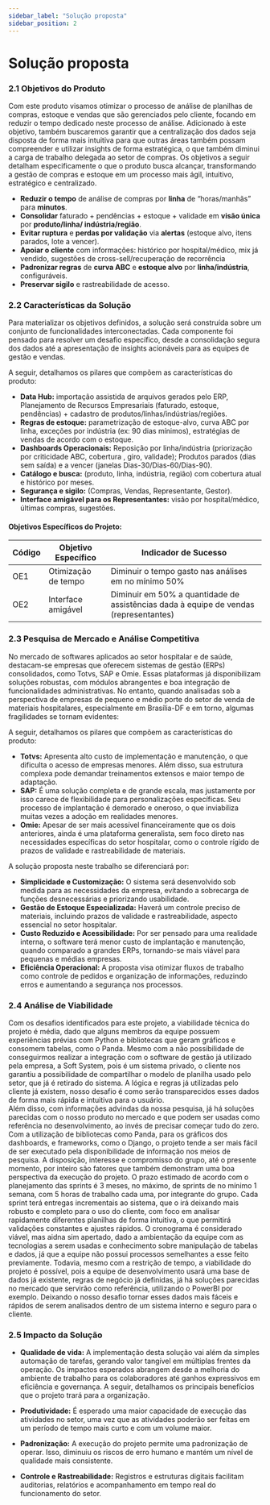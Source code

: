 ```yaml
---
sidebar_label: "Solução proposta"
sidebar_position: 2
---
```

# Solução proposta

### 2.1 Objetivos do Produto

Com este produto visamos otimizar o processo de análise de planilhas de compras, estoque e vendas que são gerenciados pelo cliente, focando em reduzir o tempo dedicado neste processo de análise. Adicionado à este objetivo, também buscaremos garantir que a centralização dos dados seja disposta de forma mais intuitiva para que outras áreas também possam compreender e utilizar insights de forma estratégica, o que também diminui a carga de trabalho delegada ao setor de compras.
Os objetivos a seguir detalham especificamente o que o produto busca alcançar, transformando a gestão de compras e estoque em um processo mais ágil, intuitivo, estratégico e centralizado.

- **Reduzir o tempo** de análise de compras por **linha** de “horas/manhãs” para **minutos**.
- **Consolidar** faturado + pendências + estoque + validade em **visão única** por **produto/linha/ indústria/região**.
- **Evitar ruptura** e **perdas por validação** via **alertas** (estoque alvo, itens parados, lote a vencer). 
- **Apoiar o cliente** com informações: histórico por hospital/médico, mix já vendido, sugestões de cross-sell/recuperação de recorrência
- **Padronizar regras** de **curva ABC** e **estoque alvo** por **linha/indústria**, configuráveis. 
- **Preservar sigilo** e rastreabilidade de acesso. 

### 2.2 Características da Solução

Para materializar os objetivos definidos, a solução será construída sobre um conjunto de funcionalidades interconectadas. Cada componente foi pensado para resolver um desafio específico, desde a consolidação segura dos dados até a apresentação de insights acionáveis para as equipes de gestão e vendas. 

A seguir, detalhamos os pilares que compõem as características do produto:

- **Data Hub:** importação assistida de arquivos gerados pelo ERP, Planejamento de Recursos Empresariais (faturado, estoque, pendências) + cadastro de produtos/linhas/indústrias/regiões. 
- **Regras de estoque:** parametrização de estoque-alvo, curva ABC por linha, exceções por indústria (ex: 90 dias mínimos), estratégias de vendas de acordo com o estoque. 
- **Dashboards Operacionais:** Reposição por linha/indústria (priorização por criticidade ABC, cobertura , giro, validade); Produtos parados (dias sem saída) e a vencer (janelas Dias-30/Dias-60/Dias-90). 
- **Catálogo e busca:** (produto, linha, indústria, região) com cobertura atual e histórico por meses. 
- **Segurança e sigilo:** (Compras, Vendas, Representante, Gestor). 
- **Interface amigável para os Representantes:** visão por hospital/médico, últimas compras, sugestões.

#### Objetivos Específicos do Projeto:

| Código | Objetivo Específico   | Indicador de Sucesso                                |
|--------|-----------------------|-----------------------------------------------------|
| OE1    | Otimização de tempo   | Diminuir o tempo gasto nas análises em no mínimo 50%               |
| OE2    | Interface amigável    | Diminuir em 50% a quantidade de assistências dada à equipe de vendas (representantes)    |

### 2.3 Pesquisa de Mercado e Análise Competitiva

No mercado de softwares aplicados ao setor hospitalar e de saúde, destacam-se empresas que oferecem sistemas de gestão (ERPs) consolidados, como Totvs, SAP e Omie. Essas plataformas já disponibilizam soluções robustas, com módulos abrangentes e boa integração de funcionalidades administrativas. No entanto, quando analisadas sob a perspectiva de empresas de pequeno e médio porte do setor de venda de materiais hospitalares, especialmente em Brasília-DF e em torno, algumas fragilidades se tornam evidentes: 

A seguir, detalhamos os pilares que compõem as características do produto:

- **Totvs:** Apresenta alto custo de implementação e manutenção, o que dificulta o acesso de empresas menores. Além disso, sua estrutura complexa pode demandar treinamentos extensos e maior tempo de adaptação.
- **SAP:**  É uma solução completa e de grande escala, mas justamente por isso carece de flexibilidade para personalizações específicas. Seu processo de implantação é demorado e oneroso, o que inviabiliza muitas vezes a adoção em realidades menores.
- **Omie:** Apesar de ser mais acessível financeiramente que os dois anteriores, ainda é uma plataforma generalista, sem foco direto nas necessidades específicas do setor hospitalar, como o controle rígido de prazos de validade e rastreabilidade de materiais.

A solução proposta neste trabalho se diferenciará por:

- **Simplicidade e Customização:** O sistema será desenvolvido sob medida para as necessidades da empresa, evitando a sobrecarga de funções desnecessárias e priorizando usabilidade. 
- **Gestão de Estoque Especializada:** Haverá um controle preciso de materiais, incluindo prazos de validade e rastreabilidade, aspecto essencial no setor hospitalar. 
- **Custo Reduzido e Acessibilidade:** Por ser pensado para uma realidade interna, o software terá menor custo de implantação e manutenção, quando comparado a grandes ERPs, tornando-se mais viável para pequenas e médias empresas.
- **Eficiência Operacional:** A proposta visa otimizar fluxos de trabalho como controle de pedidos e organização de informações, reduzindo erros e aumentando a segurança nos processos.

### 2.4 Análise de Viabilidade
  Com os desafios identificados para este projeto, a viabilidade técnica do projeto é média, dado que alguns membros da equipe possuem experiências prévias com Python e bibliotecas que geram gráficos e consomem tabelas, como o Panda. Mesmo com a não possibilidade de conseguirmos realizar a integração com o software de gestão já utilizado pela empresa, a Soft System, pois é um sistema privado, o cliente nos garantiu a possibilidade de compartilhar o modelo de planilha usado pelo setor, que já é retirado do sistema. A lógica e regras já utilizadas pelo cliente já existem, nosso desafio é como serão transparecidos esses dados de forma mais rápida e intuitiva para o usuário.						
  Além disso, com informações advindas da nossa pesquisa, já há soluções parecidas com o nosso produto no mercado e que podem ser usadas como referência no desenvolvimento, ao invés de precisar começar tudo do zero. Com a utilização de bibliotecas como Panda, para os gráficos dos dashboards, e frameworks, como o Django, o projeto tende a ser mais fácil de ser executado pela disponibilidade de informação nos meios de pesquisa. A disposição, interesse e compromisso do grupo, até o presente momento, por inteiro são fatores que também demonstram uma boa perspectiva da execução do projeto.
  O prazo estimado de acordo com o planejamento das sprints é 3 meses, no máximo, de sprints de no mínimo 1 semana, com 5 horas de trabalho cada uma, por integrante do grupo. Cada sprint terá entregas incrementais ao sistema, que o irá deixando mais robusto e completo para o uso do cliente, com foco em analisar rapidamente diferentes planilhas de forma intuitiva, o que permitirá validações constantes e ajustes rápidos. O cronograma é considerado viável, mas aidna sim apertado, dado a ambientação da equipe com as tecnologias a serem usadas e conhecimento sobre manipulação de tabelas e dados, já que a equipe não possui processos semelhantes a esse feito previamente. 
  Todavia, mesmo com a restrição de tempo, a viabilidade do projeto é possível, pois a equipe de desenvolvimento usará uma base de dados já existente, regras de negócio já definidas, já há soluções parecidas no mercado que servirão como referência, utilizando o PowerBI por exemplo. Deixando o nosso desafio tornar esses dados mais fáceis e rápidos de serem analisados dentro de um sistema interno e seguro para o cliente.

### 2.5 Impacto da Solução
- **Qualidade de vida:** A implementação desta solução vai além da simples automação de tarefas, gerando valor tangível em múltiplas frentes da operação. Os impactos esperados abrangem desde a melhoria do ambiente de trabalho para os colaboradores até ganhos expressivos em eficiência e governança. A seguir, detalhamos os principais benefícios que o projeto trará para a organização.

- **Produtividade:** É esperado uma maior capacidade de execução das atividades no setor, uma vez que as atividades poderão ser feitas em um período de tempo mais curto e com um volume maior.

- **Padronização:** A execução do projeto permite uma padronização de operar. Isso, diminuiu os riscos de erro humano e mantém um nível de qualidade mais consistente.

- **Controle e Rastreabilidade:**  Registros e estruturas digitais facilitam auditorias, relatórios e acompanhamento em tempo real do funcionamento do setor.

